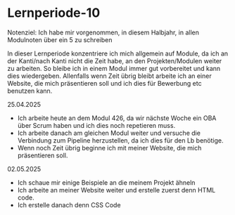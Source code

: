 # Lernperiode-10

Notenziel: Ich habe mir vorgenommen, in diesem Halbjahr, in allen Modulnoten über ein 5 zu schreiben

In dieser Lernperiode konzentriere ich mich allgemein auf Module, da ich an der Kanti/nach Kanti nicht die Zeit habe, an den Projekten/Modulen weiter zu arbeiten. So bleibe ich in einem Modul immer gut vorbereitet und kann dies wiedergeben. Allenfalls wenn Zeit übrig bleibt arbeite ich an einer Website, die mich präsentieren soll und ich dies für Bewerbung etc benutzen kann.

25.04.2025

- Ich arbeite heute an dem Modul 426, da wir nächste Woche ein OBA über Scrum haben und ich dies noch repetieren muss.
- Ich arbeite danach am gleichen Modul weiter und versuche die Verbindung zum Pipeline herzustellen, da ich dies für den Lb benötige.
- Wenn noch Zeit übrig beginne ich mit meiner Website, die mich präsentieren soll.

02.05.2025

- Ich schaue mir einige Beispiele an die meinem Projekt ähneln
- Ich arbeite an meiner Website weiter und erstelle zuerst denn HTML code.
- Ich erstelle danach denn CSS Code

